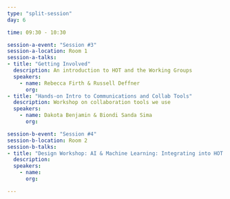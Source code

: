 ```yaml
---
type: "split-session"
day: 6

time: 09:30 - 10:30

session-a-event: "Session #3"
session-a-location: Room 1
session-a-talks:
- title: "Getting Involved"
  description: An introduction to HOT and the Working Groups
  speakers:
    - name: Rebecca Firth & Russell Deffner
      org:
- title: "Hands-on Intro to Communications and Collab Tools"
  description: Workshop on collaboration tools we use
  speakers:
    - name: Dakota Benjamin & Biondi Sanda Sima
      org:

session-b-event: "Session #4"
session-b-location: Room 2
session-b-talks:
- title: "Design Workshop: AI & Machine Learning: Integrating into HOT tools"
  description:
  speakers:
    - name: 
      org:

---
```

